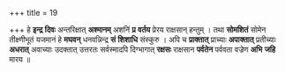 +++
title = 19

+++
हे **इन्द्र** **दिवः** अन्तरिक्षात् **अश्मानम्** अशनिं **प्र** **वर्तय** प्रेरय राक्षसान् हन्तुम् । तथा **सोमशितं** सोमेन तीक्ष्णीभूतं यजमानं हे **मघवन्** धनवन्निन्द्र **सं** **शिशाधि** संस्कुरु । अपि च **प्राक्तात्** प्राच्याः **अपाक्तात्** प्रतीच्याः **अधरात्** अवाच्याः उदक्तात् उत्तरतः सर्वस्मादपि दिग्भागात् **रक्षसः** राक्षसान **पर्वतेन** पर्ववता वज्रेण **अभि** **जहि** मारय ॥